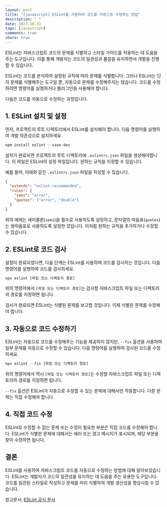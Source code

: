 ```yaml
---
layout: post
title: "[javascript] ESLint를 사용하여 코드를 자동으로 수정하는 방법"
description: " "
date: 2023-10-31
tags: [javascript]
comments: true
share: true
---
```


ESLint는 자바스크립트 코드의 문제를 식별하고 스타일 가이드를 적용하는 데 도움을 주는 도구입니다. 이를 통해 개발자는 코드의 일관성과 품질을 유지하면서 개발을 진행할 수 있습니다.

ESLint는 코드를 분석하여 설정된 규칙에 따라 문제를 식별합니다. 그러나 ESLint는 단지 문제를 식별해주는 도구일 뿐, 자동으로 문제를 수정해주지는 않습니다. 코드를 수정하려면 명령어를 실행하거나 플러그인을 사용해야 합니다.

다음은 코드를 자동으로 수정하는 과정입니다.

## 1. ESLint 설치 및 설정

먼저, 프로젝트의 루트 디렉토리에서 ESLint를 설치해야 합니다. 다음 명령어를 실행하여 개발 의존성으로 설치하세요.

```javascript
npm install eslint --save-dev
```

설치가 완료되면 프로젝트의 루트 디렉토리에 `.eslintrc.json` 파일을 생성해야합니다. 이 파일은 ESLint의 설정 파일입니다. 원하는 규칙을 지정할 수 있습니다.

예를 들어, 아래와 같은 `.eslintrc.json` 파일을 작성할 수 있습니다.

```json
{
  "extends": "eslint:recommended",
  "rules": {
    "semi": "error",
    "quotes": ["error", "double"]
  }
}
```

위의 예제는 세미콜론(`semi`)을 필수로 사용하도록 설정하고, 문자열의 따옴표(`quotes`)는 쌍따옴표로 사용하도록 설정한 것입니다. 이처럼 원하는 규칙을 추가하거나 수정할 수 있습니다.

## 2. ESLint로 코드 검사

설정이 완료되었다면, 다음 단계는 ESLint를 사용하여 코드를 검사하는 것입니다. 다음 명령어를 실행하여 코드를 검사하세요.

```javascript
npx eslint [파일 또는 디렉토리 경로]
```

위의 명령어에서 `[파일 또는 디렉토리 경로]`는 검사할 자바스크립트 파일 또는 디렉토리의 경로를 지정하면 됩니다.

검사가 완료되면 ESLint는 식별된 문제를 보고할 것입니다. 이제 식별된 문제를 수정해야 합니다.

## 3. 자동으로 코드 수정하기

ESLint는 자동으로 코드를 수정해주는 기능을 제공하지 않지만, `--fix` 옵션을 사용하여 일부 문제를 자동으로 수정할 수 있습니다. 다음 명령어를 실행하여 검사된 코드를 수정하세요.

```javascript
npx eslint --fix [파일 또는 디렉토리 경로]
```

위의 명령어에서 역시 `[파일 또는 디렉토리 경로]`는 수정할 자바스크립트 파일 또는 디렉토리의 경로를 지정하면 됩니다.

`--fix` 옵션은 ESLint가 자동으로 수정할 수 있는 문제에 대해서만 작동합니다. 다른 문제는 직접 수정해야 합니다.

## 4. 직접 코드 수정

ESLint로 수정할 수 없는 문제 또는 수정이 필요한 부분은 직접 코드를 수정해야 합니다. ESLint가 식별한 문제에 대해서는 에러 또는 경고 메시지가 표시되며, 해당 부분을 찾아 수정하면 됩니다.

## 결론

ESLint를 사용하여 자바스크립트 코드를 자동으로 수정하는 방법에 대해 알아보았습니다. ESLint는 개발자가 코드의 일관성을 유지하는 데 도움을 주는 유용한 도구입니다. 코드를 일관된 스타일로 작성하고 문제를 미리 식별하여 개발 생산성을 향상시킬 수 있습니다.

참고문서: [ESLint 공식 문서](https://eslint.org/docs/user-guide/getting-started)